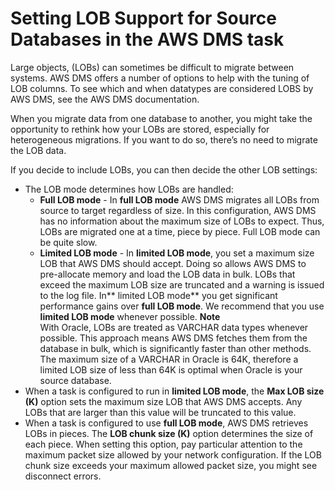 # Setting LOB Support for Source Databases in the AWS DMS task<a name="CHAP_Tasks.LOBSupport"></a>

Large objects, \(LOBs\) can sometimes be difficult to migrate between systems\. AWS DMS offers a number of options to help with the tuning of LOB columns\. To see which and when datatypes are considered LOBS by AWS DMS, see the AWS DMS documentation\.

When you migrate data from one database to another, you might take the opportunity to rethink how your LOBs are stored, especially for heterogeneous migrations\. If you want to do so, there’s no need to migrate the LOB data\.

If you decide to include LOBs, you can then decide the other LOB settings:
+ The LOB mode determines how LOBs are handled:
  + **Full LOB mode** \- In **full LOB mode** AWS DMS migrates all LOBs from source to target regardless of size\. In this configuration, AWS DMS has no information about the maximum size of LOBs to expect\. Thus, LOBs are migrated one at a time, piece by piece\. Full LOB mode can be quite slow\.
  + **Limited LOB mode** \- In **limited LOB mode**, you set a maximum size LOB that AWS DMS should accept\. Doing so allows AWS DMS to pre\-allocate memory and load the LOB data in bulk\. LOBs that exceed the maximum LOB size are truncated and a warning is issued to the log file\. In** limited LOB mode** you get significant performance gains over **full LOB mode**\. We recommend that you use **limited LOB mode** whenever possible\.
**Note**  
With Oracle, LOBs are treated as VARCHAR data types whenever possible\. This approach means AWS DMS fetches them from the database in bulk, which is significantly faster than other methods\. The maximum size of a VARCHAR in Oracle is 64K, therefore a limited LOB size of less than 64K is optimal when Oracle is your source database\.
+ When a task is configured to run in **limited LOB mode**, the **Max LOB size \(K\)** option sets the maximum size LOB that AWS DMS accepts\. Any LOBs that are larger than this value will be truncated to this value\.
+ When a task is configured to use **full LOB mode**, AWS DMS retrieves LOBs in pieces\. The **LOB chunk size \(K\)** option determines the size of each piece\. When setting this option, pay particular attention to the maximum packet size allowed by your network configuration\. If the LOB chunk size exceeds your maximum allowed packet size, you might see disconnect errors\.
